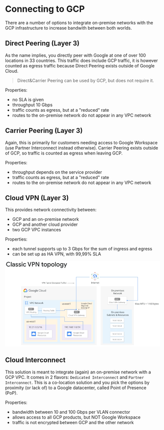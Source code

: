 # Connecting to GCP

There are a number of options to integrate on-premise networks with the GCP infrastructure to increase bandwith between both worlds.

## Direct Peering (Layer 3)

As the name implies, you directly peer with Google at one of over 100 locations in 33 countries.
This traffic does include GCP traffic, it is however counted as egress traffic because Direct Peering exists outside of Google Cloud.

> Direct&Carrier Peering can be used by GCP, but does not require it.

Properties:

* no SLA is given
* throughput 10 Gbps
* traffic counts as egress, but at a "reduced" rate
* routes to the on-premise network do not appear in any VPC network

## Carrier Peering (Layer 3)

Again, this is primarily for customers needing access to Google Workspace (use Partner Interconnect instead otherwise). Carrier Peering exists outside of GCP, so traffic is counted as egress when leaving GCP.

Properties:
* throughput depends on the service provider
* traffic counts as egress, but at a "reduced" rate
* routes to the on-premise network do not appear in any VPC network

## Cloud VPN (Layer 3)

This provides network connectivity between:
* GCP and an on-premise network
* GCP and another cloud provider
* two GCP VPC instances

Properties:
* each tunnel supports up to 3 Gbps for the sum of ingress and egress
* can be set up as HA VPN, with 99,99% SLA

![classic vpn topology](./pics/gcp-classic-vpn-topology.png)

## Cloud Interconnect

This solution is meant to integrate (again) an on-premise network with a GCP VPC. It comes in 2 flavors: `Dedicated Interconnect` and `Partner Interconnect`.
This is a co-location solution and you pick the options by proximity (or lack of) to a Google datacenter, called Point of Presence (PoP).

Properties:
* bandwidth between 10 and 100 Gbps per VLAN connector
* allows access to all GCP products, but NOT Google Workspace
* traffic is not encrypted between GCP and the other network

